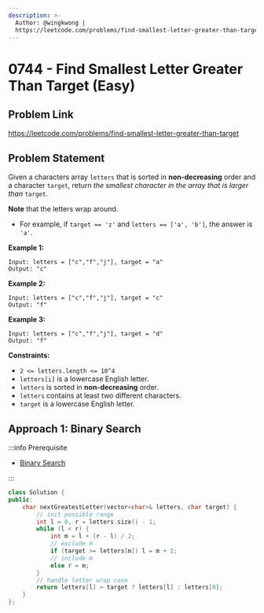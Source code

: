 ```yaml
---
description: >-
  Author: @wingkwong |
  https://leetcode.com/problems/find-smallest-letter-greater-than-target
---
```


# 0744 - Find Smallest Letter Greater Than Target (Easy)

## Problem Link

https://leetcode.com/problems/find-smallest-letter-greater-than-target

## Problem Statement

Given a characters array `letters` that is sorted in **non-decreasing** order and a character `target`, return _the smallest character in the array that is larger than_ `target`.

**Note** that the letters wrap around.

* For example, if `target == 'z'` and `letters == ['a', 'b']`, the answer is `'a'`.

**Example 1:**

```
Input: letters = ["c","f","j"], target = "a"
Output: "c"
```

**Example 2:**

```
Input: letters = ["c","f","j"], target = "c"
Output: "f"
```

**Example 3:**

```
Input: letters = ["c","f","j"], target = "d"
Output: "f"
```

**Constraints:**

* `2 <= letters.length <= 10^4`
* `letters[i]` is a lowercase English letter.
* `letters` is sorted in **non-decreasing** order.
* `letters` contains at least two different characters.
* `target` is a lowercase English letter.

## Approach 1: Binary Search

:::info Prerequisite

- [Binary Search](../../tutorials/basic-topics/binary-search)

:::

<SolutionAuthor name="@wingkwong"/>

```cpp
class Solution {
public:
    char nextGreatestLetter(vector<char>& letters, char target) {
        // init possible range
        int l = 0, r = letters.size() - 1;
        while (l < r) {
            int m = l + (r - l) / 2;
            // exclude m
            if (target >= letters[m]) l = m + 1;
            // include m
            else r = m;
        }
        // handle letter wrap case
        return letters[l] > target ? letters[l] : letters[0];
    }
};
```
